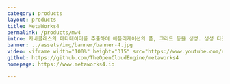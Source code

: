```yaml
---
category: products
layout: products
title: MetaWorks4
permalink: /products/mw4
intro: 자바클래스의 메타데이터를 추출하여 애플리케이션의 폼, 그리드 등을 생성. 생성 타겟은 Html5+jQuery, Polymer, Vue.js (계획) 가 대상. 멀티테넌시 애플리케이션의 객체관리를 통한 테넌트별 설정된 객체의 추가속성에 반응하는 UI, 그리드 처리를 가능케함. POJO 프레임워크이기 때문에 Spring, JPA와 혼합하여 사용시, 테넌트별 SQL처리, 데이터 접근 처리를 할 수 있음. 
banner: ../assets/img/banner/banner-4.jpg
video: <iframe width="100%" height="315" src="https://www.youtube.com/embed/izc_c1N3xkw" frameborder="0" allowfullscreen="" class="style-scope oce-sampler"></iframe>
github: https://github.com/TheOpenCloudEngine/metaworks4
homepage: https://www.metaworks4.io

---
```


<br>

